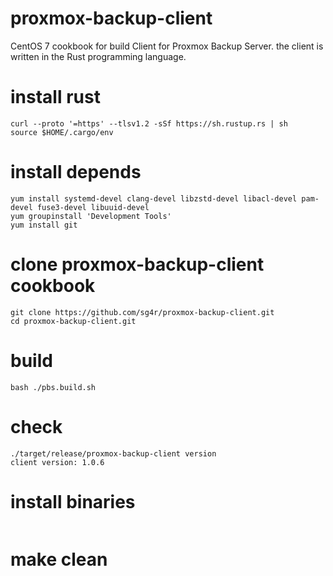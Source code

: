 # proxmox-backup-client
CentOS 7 cookbook for build Client for Proxmox Backup Server. the client is written in the Rust programming language.

# install rust
```
curl --proto '=https' --tlsv1.2 -sSf https://sh.rustup.rs | sh
source $HOME/.cargo/env
```
# install depends
```
yum install systemd-devel clang-devel libzstd-devel libacl-devel pam-devel fuse3-devel libuuid-devel
yum groupinstall 'Development Tools'
yum install git
```
# clone proxmox-backup-client cookbook
```
git clone https://github.com/sg4r/proxmox-backup-client.git
cd proxmox-backup-client.git
```
# build
```
bash ./pbs.build.sh
```
# check
```
./target/release/proxmox-backup-client version
client version: 1.0.6
```
# install binaries
```
```
# make clean
```
```

